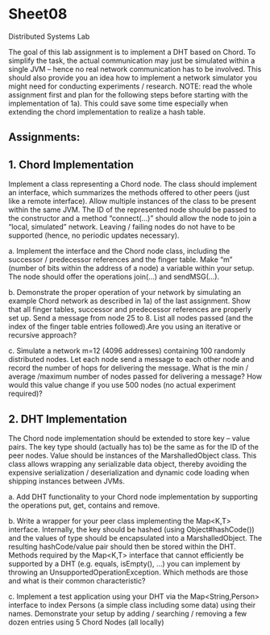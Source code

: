 # Sheet08

Distributed Systems Lab 

The goal of this lab assignment is to implement a DHT based on Chord. To simplify the task, the actual communication  may  just be  simulated  within  a  single  JVM – hence  no  real  network communication has to be involved. This should also provide you an idea how to implement a network simulator you might need for conducting experiments / research. NOTE: read the whole assignment first and plan for the following steps before starting with the implementation  of 1a).  This  could  save  some  time  especially  when  extending  the  chord implementation to realize a hash table.

## Assignments:

## 1. Chord Implementation
Implement a class representing a Chord node. The class should implement an interface, which summarizes the methods offered to other peers (just like a remote interface). Allow multiple instances of the class to be present within the same JVM. The ID of the represented node should be passed to the constructor and a method “connect(...)” should allow the node to join a “local, simulated” network. Leaving / failing nodes do not have to be supported (hence, no periodic updates necessary).

  a. Implement the interface and the Chord node class, including the successor / predecessor references and the finger table. Make “m” (number of bits within the address of a node) a variable within your setup. The node should offer the operations join(...) and sendMSG(...).
  
  b. Demonstrate the proper operation of your network by simulating an example Chord network as described in 1a) of the last assignment. Show that all finger tables, successor and predecessor references are properly set up. Send a message from node 25 to 8. List all nodes passed (and the index of the finger table entries followed).Are you using an iterative or recursive approach?
  
  c. Simulate a network m=12 (4096 addresses) containing 100 randomly distributed nodes. Let each node send a message to each other node and record the number of hops for delivering the message. What is the min / average /maximum number of nodes passed for delivering a message? How would this value change if you use 500 nodes (no actual experiment required)?

## 2. DHT Implementation
The Chord node implementation should be extended to store key – value pairs. The key type should (actually has to) be the same as for the ID of the peer nodes. Value should be instances of the MarshalledObject class. This class allows wrapping any serializable data object, thereby avoiding the expensive serialization / deserialization and dynamic code loading when shipping instances between JVMs.

  a. Add DHT functionality to your Chord node implementation by supporting the operations put, get, contains and remove.
  
  b. Write a wrapper for your peer class implementing the Map<K,T> interface. Internally, the key should be hashed (using Object#hashCode()) and the values of type should be encapsulated into a MarshalledObject. The resulting hashCode/value pair should then be stored within the DHT. Methods required by the Map<K,T> interface that cannot efficiently be supported by a DHT (e.g. equals, isEmpty(), ...) you can implement by throwing an UnsupportedOperationException. Which methods are those and what is their common characteristic?
  
  c. Implement a test application using your DHT via the Map<String,Person> interface to index Persons (a simple class including some data) using their names. Demonstrate your setup by adding / searching / removing a few dozen entries using 5 Chord Nodes (all locally)
